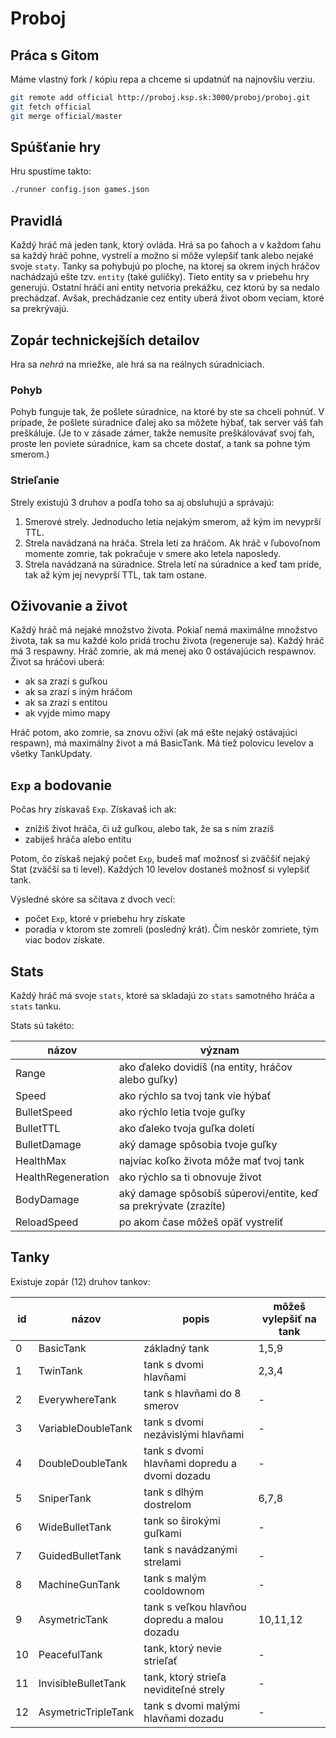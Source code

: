 # Proboj

## Práca s Gitom

Máme vlastný fork / kópiu repa a chceme si updatnúť na najnovšiu verziu.

```sh
git remote add official http://proboj.ksp.sk:3000/proboj/proboj.git
git fetch official
git merge official/master
```


## Spúšťanie hry

Hru spustíme takto:

```sh
./runner config.json games.json
```

## Pravidlá

Každý hráč má jeden tank, ktorý ovláda.
Hrá sa po ťahoch a v každom ťahu sa každý hráč pohne,
vystrelí a možno si môže vylepšiť tank alebo nejaké svoje `staty`.
Tanky sa pohybujú po ploche, na ktorej sa okrem iných hráčov nachádzajú
ešte tzv. `entity` (také guličky). Tieto entity sa v priebehu hry generujú.
Ostatní hráči ani entity netvoria prekážku, cez ktorú by sa nedalo prechádzať.
Avšak, prechádzanie cez entity uberá život obom veciam, ktoré sa prekrývajú.

## Zopár technickejších detailov

Hra sa _nehrá_ na mriežke, ale hrá sa na reálnych súradniciach.

### Pohyb

Pohyb funguje tak, že pošlete súradnice, na ktoré by ste sa chceli pohnúť.
V prípade, že pošlete súradnice ďalej ako sa môžete hýbať, tak server váš ťah preškáluje.
(Je to v zásade zámer, takže nemusíte preškálovávať svoj ťah,
proste len poviete súradnice, kam sa chcete dostať, a tank sa pohne tým smerom.)

### Strieľanie

Strely existujú 3 druhov a podľa toho sa aj obsluhujú a správajú:

1. Smerové strely. Jednoducho letia nejakým smerom, až kým im nevyprší TTL.
2. Strela navádzaná na hráča. Strela letí za hráčom.
   Ak hráč v ľubovoľnom momente zomrie, tak pokračuje v smere ako letela naposledy.
3. Strela navádzaná na súradnice. Strela letí na súradnice a keď tam príde,
   tak až kým jej nevyprší TTL, tak tam ostane.

## Oživovanie a život

Každý hráč má nejaké množstvo života. Pokiaľ nemá maximálne množstvo života,
tak sa mu každé kolo pridá trochu života (regeneruje sa).
Každý hráč má 3 respawny. Hráč zomrie, ak má menej ako 0 ostávajúcich respawnov.
Život sa hráčovi uberá:

- ak sa zrazí s guľkou
- ak sa zrazí s iným hráčom
- ak sa zrazí s entitou
- ak vyjde mimo mapy

Hráč potom, ako zomrie, sa znovu oživi (ak má ešte nejaký ostávajúci respawn),
má maximálny život a má BasicTank. Má tiež polovicu levelov a všetky TankUpdaty.

## `Exp` a bodovanie

Počas hry získavaš `Exp`. Získavaš ich ak:

- znížiš život hráča, či už guľkou, alebo tak, že sa s ním zrazíš
- zabiješ hráča alebo entitu

Potom, čo získaš nejaký počet `Exp`, budeš mať možnosť si zväčšiť nejaký Stat (zväčší sa ti level).
Každých 10 levelov dostaneš možnosť si vylepšiť tank.

Výsledné skóre sa sčítava z dvoch vecí:
- počet `Exp`, ktoré v priebehu hry získate
- poradia v ktorom ste zomreli (posledný krát). Čím neskôr zomriete, tým viac bodov získate.

## Stats

Každý hráč má svoje `stats`, ktoré sa skladajú zo `stats` samotného hráča a `stats` tanku.

Stats sú takéto:

| názov              | význam                                                           |
| ------------------ | ---------------------------------------------------------------- |
| Range              | ako ďaleko dovidíš (na entity, hráčov alebo guľky)               |
| Speed              | ako rýchlo sa tvoj tank vie hýbať                                |
| BulletSpeed        | ako rýchlo letia tvoje guľky                                     |
| BulletTTL          | ako ďaleko tvoja guľka doletí                                    |
| BulletDamage       | aký damage spôsobia tvoje guľky                                  |
| HealthMax          | najviac koľko života môže mať tvoj tank                          |
| HealthRegeneration | ako rýchlo sa ti obnovuje život                                  |
| BodyDamage         | aký damage spôsobíš súperovi/entite, keď sa prekrývate (zrazíte) |
| ReloadSpeed        | po akom čase môžeš opäť vystreliť                                |

## Tanky

Existuje zopár (12) druhov tankov:

| id | názov               | popis                                        | môžeš vylepšiť na tank |
| -- | ------------------- | -------------------------------------------- | ---------------------- |
|  0 | BasicTank           | základný tank                                | 1,5,9                  |
|  1 | TwinTank            | tank s dvomi hlavňami                        | 2,3,4                  |
|  2 | EverywhereTank      | tank s hlavňami do 8 smerov                  | -                      |
|  3 | VariableDoubleTank  | tank s dvomi nezávislými hlavňami            | -                      |
|  4 | DoubleDoubleTank    | tank s dvomi hlavňami dopredu a dvomi dozadu | -                      |
|  5 | SniperTank          | tank s dlhým dostrelom                       | 6,7,8                  |
|  6 | WideBulletTank      | tank so širokými guľkami                     | -                      |
|  7 | GuidedBulletTank    | tank s navádzanými strelami                  | -                      |
|  8 | MachineGunTank      | tank s malým cooldownom                      | -                      |
|  9 | AsymetricTank       | tank s veľkou hlavňou dopredu a malou dozadu | 10,11,12               |
| 10 | PeacefulTank        | tank, ktorý nevie strieľať                   | -                      |
| 11 | InvisibleBulletTank | tank, ktorý strieľa neviditeľné strely       | -                      |
| 12 | AsymetricTripleTank | tank s dvomi malými hlavňami dozadu          | -                      |

